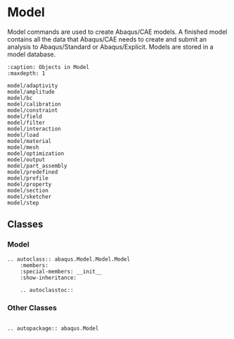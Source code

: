 # Model

Model commands are used to create Abaqus/CAE models. A finished model contains all the data that Abaqus/CAE needs to create and submit an analysis to Abaqus/Standard or Abaqus/Explicit. Models are stored in a model database.

```{toctree}
:caption: Objects in Model
:maxdepth: 1

model/adaptivity
model/amplitude
model/bc
model/calibration
model/constraint
model/field
model/filter
model/interaction
model/load
model/material
model/mesh
model/optimization
model/output
model/part_assembly
model/predefined
model/profile
model/property
model/section
model/sketcher
model/step
```

## Classes

### Model

```{eval-rst}
.. autoclass:: abaqus.Model.Model.Model
    :members:
    :special-members: __init__
    :show-inheritance:

    .. autoclasstoc::
```

### Other Classes

```{eval-rst}

.. autopackage:: abaqus.Model
```
